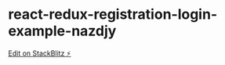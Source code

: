 # react-redux-registration-login-example-nazdjy

[Edit on StackBlitz ⚡️](https://stackblitz.com/edit/react-redux-registration-login-example-nazdjy)